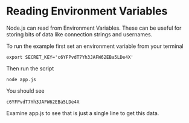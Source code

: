 # Reading Environment Variables

Node.js can read from Environment Variables. These can be useful for storing bits of data like connection strings and usernames.

To run the example first set an environment variable from your terminal

    export SECRET_KEY='c6YFPvdT7Yh3JAFW62EBa5LDe4X'

Then run the script

    node app.js

You should see 

    c6YFPvdT7Yh3JAFW62EBa5LDe4X

Examine app.js to see that is just a single line to get this data.

